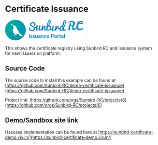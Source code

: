 # Certificate Issuance

![](<../.gitbook/assets/image (3) (2) (1) (1).png>)

This shows the certificate registry using Sunbird RC and Issuance system for new issuers on platform.

## Source Code

The source code to install this example can be found at [https://github.com/Sunbird-RC/demo-certificate-issuance](https://github.com/Sunbird-RC/demo-certificate-issuance)

Project link: [https://github.com/orgs/Sunbird-RC/projects/6](https://github.com/orgs/Sunbird-RC/projects/6)

## Demo/Sandbox site link

Usecase implementation can be found here at [https://sunbird-certificate-demo.xiv.in/](https://sunbird-certificate-demo.xiv.in/)
